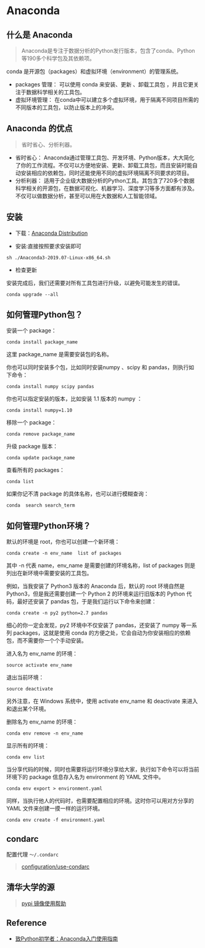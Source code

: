 # Anaconda


## 什么是 Anaconda

> Anaconda是专注于数据分析的Python发行版本，包含了conda、Python等190多个科学包及其依赖项。

conda 是开源包（packages）和虚拟环境（environment）的管理系统。

* packages 管理： 可以使用 conda 来安装、更新 、卸载工具包 ，并且它更关注于数据科学相关的工具包。
* 虚拟环境管理： 在conda中可以建立多个虚拟环境，用于隔离不同项目所需的不同版本的工具包，以防止版本上的冲突。


## Anaconda 的优点

> 省时省心、分析利器。

* 省时省心： Anaconda通过管理工具包、开发环境、Python版本，大大简化了你的工作流程。不仅可以方便地安装、更新、卸载工具包，而且安装时能自动安装相应的依赖包，同时还能使用不同的虚拟环境隔离不同要求的项目。
* 分析利器： 适用于企业级大数据分析的Python工具。其包含了720多个数据科学相关的开源包，在数据可视化、机器学习、深度学习等多方面都有涉及。不仅可以做数据分析，甚至可以用在大数据和人工智能领域。


## 安装

* 下载：[Anaconda Distribution](https://www.anaconda.com/distribution/)

* 安装:直接按照要求安装即可

```
sh ./Anaconda3-2019.07-Linux-x86_64.sh
```

* 检查更新

安装完成后，我们还需要对所有工具包进行升级，以避免可能发生的错误。

```
conda upgrade --all
```


## 如何管理Python包？

安装一个 package：

```
conda install package_name
```

这里 package_name 是需要安装包的名称。

你也可以同时安装多个包，比如同时安装numpy 、scipy 和 pandas，则执行如下命令：

```
conda install numpy scipy pandas
```

你也可以指定安装的版本，比如安装 1.1 版本的 numpy ：

```
conda install numpy=1.10
```

移除一个 package：

```
conda remove package_name
```

升级 package 版本：

```
conda update package_name
```

查看所有的 packages：

```
conda list
```

如果你记不清 package 的具体名称，也可以进行模糊查询：

```
conda  search search_term
```


## 如何管理Python环境？

默认的环境是 root，你也可以创建一个新环境：

```
conda create -n env_name  list of packages
```

其中 -n 代表 name，env_name 是需要创建的环境名称，list of packages 则是列出在新环境中需要安装的工具包。

例如，当我安装了 Python3 版本的 Anaconda 后，默认的 root 环境自然是 Python3，但是我还需要创建一个 Python 2 的环境来运行旧版本的 Python 代码，最好还安装了 pandas 包，于是我们运行以下命令来创建：

```
conda create -n py2 python=2.7 pandas
```

细心的你一定会发现，py2 环境中不仅安装了 pandas，还安装了 numpy 等一系列 packages，这就是使用 conda 的方便之处，它会自动为你安装相应的依赖包，而不需要你一个个手动安装。

进入名为 env_name 的环境：

```
source activate env_name
```

退出当前环境：

```
source deactivate
```

另外注意，在 Windows 系统中，使用 activate env_name 和 deactivate 来进入和退出某个环境。

删除名为 env_name 的环境：

```
conda env remove -n env_name
```

显示所有的环境：

```
conda env list
```

当分享代码的时候，同时也需要将运行环境分享给大家，执行如下命令可以将当前环境下的 package 信息存入名为 environment 的 YAML 文件中。

```
conda env export > environment.yaml
```

同样，当执行他人的代码时，也需要配置相应的环境。这时你可以用对方分享的 YAML 文件来创建一摸一样的运行环境。

```
conda env create -f environment.yaml
```


## condarc

配置代理 `～/.condarc`

> [configuration/use-condarc](https://conda.io/projects/conda/en/latest/user-guide/configuration/use-condarc.html)


## 清华大学的源

> [pypi 镜像使用帮助](https://mirrors.tuna.tsinghua.edu.cn/help/pypi/)


## Reference

* [致Python初学者：Anaconda入门使用指南](http://python.jobbole.com/87522/)
